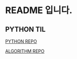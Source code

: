 # README 입니다.

## PYTHON TIL
[PYTHON REPO](https://github.com/kimdj4e/TIL/tree/master/python)

[ALGORITHM REPO](https://github.com/kimdj4e/TIL/tree/master/algorythm)

